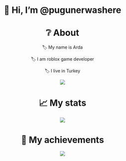 <div align="center">
<h1> 👋 Hi, I’m @pugunerwashere</h1>
  
<h1> ❔ About </h1>
  <p> 🏷️ My name is Arda </p>
  <p> 🏷️ I am roblox game developer</p>
  <p> 🏷️ I live in Turkey </p>

<img src="https://lanyard-profile-readme.vercel.app/api/1112716745497653388?hideDiscrim=true" />

<h1> 📈 My stats </h1>
<img src="https://github-readme-stats.vercel.app/api?username=puguner&show_icons=true&theme=dark" />

<h1> 💎 My achievements </h1>
<img src="https://github-profile-trophy.vercel.app/?username=puguner&theme=onedark" />
